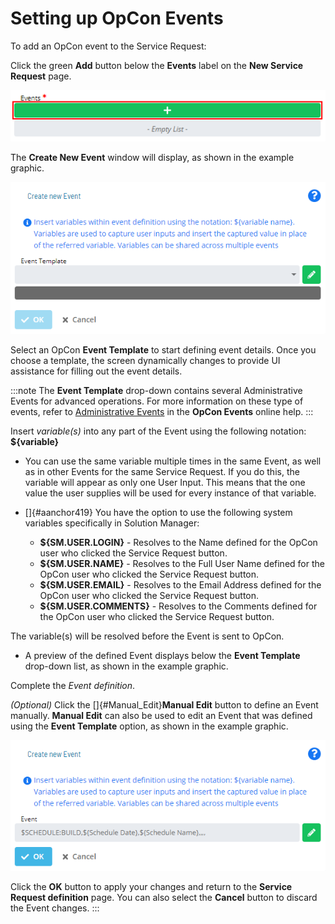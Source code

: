 # Setting up OpCon Events

To add an OpCon event to the Service Request:

Click the green **Add** button below the **Events** label on the **New
Service Request** page.

![Events toolbar with Add button](../../../Resources/Images/SM/Setting-Up-OpCon-Events.png "Events toolbar with Add button")

The **Create New Event** window will display, as shown in the example
graphic.

![Create New Event Screen](../../../Resources/Images/SM/Setting-Up-OpCon-Events_1.png "Create New Event Screen")

Select an OpCon **Event Template** to start
defining event details. Once you choose a template, the screen
dynamically changes to provide UI assistance for filling out the event
details.

:::note
The **Event Template** drop-down contains several Administrative Events for advanced operations. For more information on these type of events, refer to [Administrative Events](../../../events/types.md#Administ) in the **OpCon Events** online help.
:::

Insert *variable(s)* into any part of the Event using the following
notation: **${variable}**

- You can use the same variable multiple times in the same Event, as
    well as in other Events for the same Service Request. If you do
    this, the variable will appear as only one User Input. This means
    that the one value the user supplies will be used for every instance
    of that variable.

- []{#aanchor419} You have the option to use the following system     variables specifically in Solution Manager:

  - **${SM.USER.LOGIN}** - Resolves to the Name defined for the
        OpCon user who clicked the Service
        Request button.
  - **${SM.USER.NAME}** - Resolves to the Full User Name defined
        for the OpCon user who clicked the
        Service Request button.
  - **${SM.USER.EMAIL}** - Resolves to the Email Address defined
        for the OpCon user who clicked the
        Service Request button.
  - **${SM.USER.COMMENTS}** - Resolves to the Comments defined for
        the OpCon user who clicked the
        Service Request button.

The variable(s) will be resolved before the Event is sent to
OpCon.

- A preview of the defined Event displays below the **Event Template**
    drop-down list, as shown in the example graphic.

Complete the *Event definition*.

*(Optional)* Click the []{#Manual_Edit}**Manual Edit** button to define an Event manually. **Manual Edit** can also be used to
edit an Event that was defined using the **Event Template** option, as
shown in the example graphic.

![Manual Edit](../../../Resources/Images/SM/Setting-Up-OpCon-Events_3.png "Manual Edit")

Click the **OK** button to apply your changes and return to the
**Service Request definition** page. You can also select the **Cancel**
button to discard the Event changes.
:::
